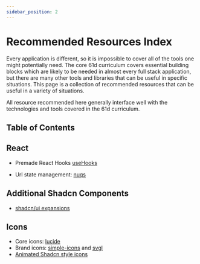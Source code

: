 ```yaml
---
sidebar_position: 2
---
```


# Recommended Resources Index

Every application is different, so it is impossible to cover all of the tools one might potentially need. The core 61d curriculum covers essential building blocks which are likely to be needed in almost every full stack application, but there are many other tools and libraries that can be useful in specific situations. This page is a collection of recommended resources that can be useful in a variety of situations.

All resource recommended here generally interface well with the technologies and tools covered in the 61d curriculum.

## Table of Contents

## React

- Premade React Hooks [useHooks](https://usehooks.com/)

- Url state management: [nuqs](https://nuqs.47ng.com/)

## Additional Shadcn Components

- [shadcn/ui expansions](https://shadcnui-expansions.typeart.cc/)

## Icons

- Core icons: [lucide](https://lucide.dev/)
- Brand icons: [simple-icons](https://simpleicons.org/) and [svgl](https://svgl.app/)
- [Animated Shadcn style icons](https://icons.pqoqubbw.dev/)
